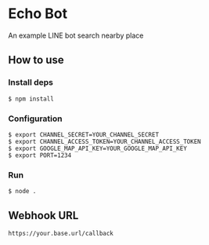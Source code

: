 # Echo Bot

An example LINE bot search nearby place

## How to use

### Install deps

``` shell
$ npm install
```

### Configuration

``` shell
$ export CHANNEL_SECRET=YOUR_CHANNEL_SECRET
$ export CHANNEL_ACCESS_TOKEN=YOUR_CHANNEL_ACCESS_TOKEN
$ export GOOGLE_MAP_API_KEY=YOUR_GOOGLE_MAP_API_KEY
$ export PORT=1234
```

### Run

``` shell
$ node .
```

## Webhook URL

```
https://your.base.url/callback
```
